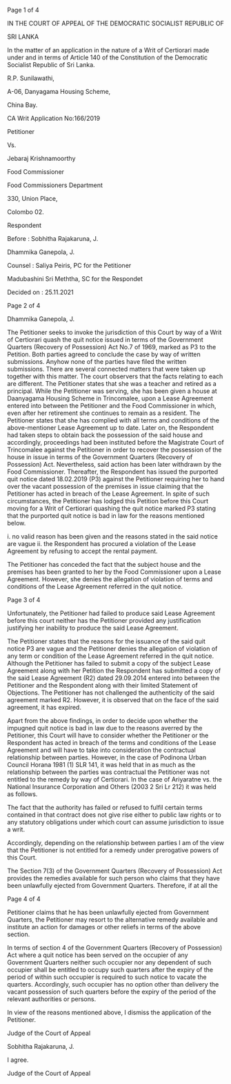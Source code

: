 Page 1 of 4

IN THE COURT OF APPEAL OF THE DEMOCRATIC SOCIALIST REPUBLIC OF

SRI LANKA

In the matter of an application in the nature of a Writ of Certiorari made under and in terms of Article 140 of the Constitution of the Democratic Socialist Republic of Sri Lanka.

R.P. Sunilawathi,

A-06, Danyagama Housing Scheme,

China Bay.

CA Writ Application No:166/2019

Petitioner

Vs.

Jebaraj Krishnamoorthy

Food Commissioner

Food Commissioners Department

330, Union Place,

Colombo 02.

Respondent

Before : Sobhitha Rajakaruna, J.

Dhammika Ganepola, J.

Counsel : Saliya Peiris, PC for the Petitioner

Madubashini Sri Meththa, SC for the Respondet

Decided on : 25.11.2021

Page 2 of 4

Dhammika Ganepola, J.

The Petitioner seeks to invoke the jurisdiction of this Court by way of a Writ of Certiorari quash the quit notice issued in terms of the Government Quarters (Recovery of Possession) Act No.7 of 1969, marked as P3 to the Petition. Both parties agreed to conclude the case by way of written submissions. Anyhow none of the parties have filed the written submissions. There are several connected matters that were taken up together with this matter. The court observers that the facts relating to each are different. The Petitioner states that she was a teacher and retired as a principal. While the Petitioner was serving, she has been given a house at Daanyagama Housing Scheme in Trincomalee, upon a Lease Agreement entered into between the Petitioner and the Food Commissioner in which, even after her retirement she continues to remain as a resident. The Petitioner states that she has complied with all terms and conditions of the above-mentioner Lease Agreement up to date. Later on, the Respondent had taken steps to obtain back the possession of the said house and accordingly, proceedings had been instituted before the Magistrate Court of Trincomalee against the Petitioner in order to recover the possession of the house in issue in terms of the Government Quarters (Recovery of Possession) Act. Nevertheless, said action has been later withdrawn by the Food Commissioner. Thereafter, the Respondent has issued the purported quit notice dated 18.02.2019 (P3) against the Petitioner requiring her to hand over the vacant possession of the premises in issue claiming that the Petitioner has acted in breach of the Lease Agreement. In spite of such circumstances, the Petitioner has lodged this Petition before this Court moving for a Writ of Certiorari quashing the quit notice marked P3 stating that the purported quit notice is bad in law for the reasons mentioned below.

i. no valid reason has been given and the reasons stated in the said notice are vague ii. the Respondent has procured a violation of the Lease Agreement by refusing to accept the rental payment.

The Petitioner has conceded the fact that the subject house and the premises has been granted to her by the Food Commissioner upon a Lease Agreement. However, she denies the allegation of violation of terms and conditions of the Lease Agreement referred in the quit notice.

Page 3 of 4

Unfortunately, the Petitioner had failed to produce said Lease Agreement before this court neither has the Petitioner provided any justification justifying her inability to produce the said Lease Agreement.

The Petitioner states that the reasons for the issuance of the said quit notice P3 are vague and the Petitioner denies the allegation of violation of any term or condition of the Lease Agreement referred in the quit notice. Although the Petitioner has failed to submit a copy of the subject Lease Agreement along with her Petition the Respondent has submitted a copy of the said Lease Agreement (R2) dated 29.09.2014 entered into between the Petitioner and the Respondent along with their limited Statement of Objections. The Petitioner has not challenged the authenticity of the said agreement marked R2. However, it is observed that on the face of the said agreement, it has expired.

Apart from the above findings, in order to decide upon whether the impugned quit notice is bad in law due to the reasons averred by the Petitioner, this Court will have to consider whether the Petitioner or the Respondent has acted in breach of the terms and conditions of the Lease Agreement and will have to take into consideration the contractual relationship between parties. However, in the case of Podinona Urban Council Horana 1981 (1) SLR 141, it was held that in as much as the relationship between the parties was contractual the Petitioner was not entitled to the remedy by way of Certiorari. In the case of Ariyaratne vs. the National Insurance Corporation and Others (2003 2 Sri Lr 212) it was held as follows.

The fact that the authority has failed or refused to fulfil certain terms contained in that contract does not give rise either to public law rights or to any statutory obligations under which court can assume jurisdiction to issue a writ.

Accordingly, depending on the relationship between parties I am of the view that the Petitioner is not entitled for a remedy under prerogative powers of this Court.

The Section 7(3) of the Government Quarters (Recovery of Possession) Act provides the remedies available for such person who claims that they have been unlawfully ejected from Government Quarters. Therefore, if at all the

Page 4 of 4

Petitioner claims that he has been unlawfully ejected from Government Quarters, the Petitioner may resort to the alternative remedy available and institute an action for damages or other reliefs in terms of the above section.

In terms of section 4 of the Government Quarters (Recovery of Possession) Act where a quit notice has been served on the occupier of any Government Quarters neither such occupier nor any dependent of such occupier shall be entitled to occupy such quarters after the expiry of the period of within such occupier is required to such notice to vacate the quarters. Accordingly, such occupier has no option other than delivery the vacant possession of such quarters before the expiry of the period of the relevant authorities or persons.

In view of the reasons mentioned above, I dismiss the application of the Petitioner.

Judge of the Court of Appeal

Sobhitha Rajakaruna, J.

I agree.

Judge of the Court of Appeal